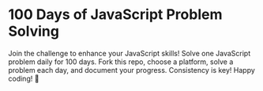 # 100 Days of JavaScript Problem Solving

Join the challenge to enhance your JavaScript skills! Solve one JavaScript problem daily for 100 days. Fork this repo, choose a platform, solve a problem each day, and document your progress. Consistency is key! Happy coding! 🚀

